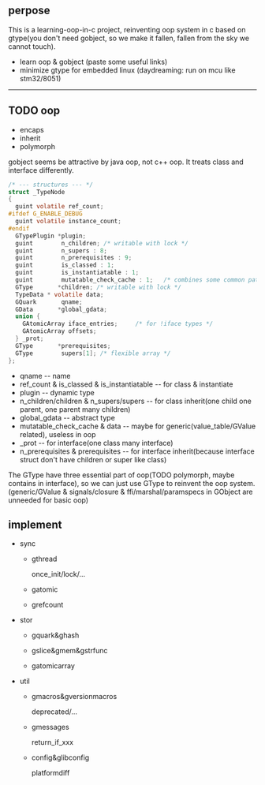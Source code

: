 
## perpose

This is a learning-oop-in-c project, reinventing oop system in c based on gtype(you don't need gobject, so we make it fallen, fallen from the sky we cannot touch).

- learn oop & gobject (paste some useful links)
- minimize gtype for embedded linux (daydreaming: run on mcu like stm32/8051) 

---

## TODO oop
- encaps
- inherit
- polymorph

gobject seems be attractive by java oop, not c++ oop. It treats class and interface differently. 

``` c
/* --- structures --- */
struct _TypeNode
{
  guint volatile ref_count;
#ifdef G_ENABLE_DEBUG
  guint volatile instance_count;
#endif
  GTypePlugin *plugin;
  guint        n_children; /* writable with lock */
  guint        n_supers : 8;
  guint        n_prerequisites : 9;
  guint        is_classed : 1;
  guint        is_instantiatable : 1;
  guint        mutatable_check_cache : 1;	/* combines some common path checks */
  GType       *children; /* writable with lock */
  TypeData * volatile data;
  GQuark       qname;
  GData       *global_gdata;
  union {
    GAtomicArray iface_entries;		/* for !iface types */
    GAtomicArray offsets;
  } _prot;
  GType       *prerequisites;
  GType        supers[1]; /* flexible array */
};
```
- qname -- name
- ref_count & is_classed & is_instantiatable -- for class & instantiate
- plugin -- dynamic type
- n_children/children & n_supers/supers -- for class inherit(one child one parent, one parent many children)
- global_gdata -- abstract type
- mutatable_check_cache & data -- maybe for generic(value_table/GValue related), useless in oop
- _prot -- for interface(one class many interface)
- n_prerequisites & prerequisites -- for interface inherit(because interface struct don't have children or super like class)

The GType have three essential part of oop(TODO polymorph, maybe contains in interface), so we can just use GType to reinvent the oop system.
(generic/GValue & signals/closure & ffi/marshal/paramspecs in GObject are unneeded for basic oop)

## implement

- sync

  - gthread

    once_init/lock/...
  
  - gatomic

  - grefcount

- stor

  - gquark&ghash

  - gslice&gmem&gstrfunc

  - gatomicarray

- util

  - gmacros&gversionmacros

    deprecated/...
  
  - gmessages

    return_if_xxx
  
  - config&glibconfig

    platformdiff
